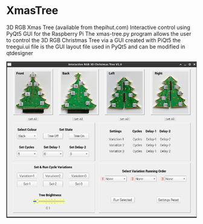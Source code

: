 # XmasTree
3D RGB Xmas Tree (available from thepihut.com) Interactive control using PyQt5 GUI for the Raspberry Pi
The xmas-tree.py program allows the user to control the 3D RGB Christmas Tree via a GUI created with PiQt5
the treegui.ui file is the GUI layout file used in PyQt5 and can be modified in qtdesigner

![image](https://github.com/dingbatdavid/XmasTree/blob/master/Xmas-Tree%20GUI.png?=400x250)

